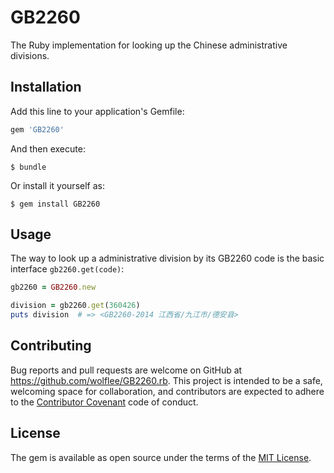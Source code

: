 # GB2260

The Ruby implementation for looking up the Chinese administrative divisions.

## Installation

Add this line to your application's Gemfile:

```ruby
gem 'GB2260'
```

And then execute:

    $ bundle

Or install it yourself as:

    $ gem install GB2260

## Usage

The way to look up a administrative division by its GB2260 code is the basic interface
`gb2260.get(code)`:

```ruby
gb2260 = GB2260.new

division = gb2260.get(360426)
puts division  # => <GB2260-2014 江西省/九江市/德安县>
```

## Contributing

Bug reports and pull requests are welcome on GitHub at https://github.com/wolflee/GB2260.rb. This project is intended to be a safe, welcoming space for collaboration, and contributors are expected to adhere to the [Contributor Covenant](contributor-covenant.org) code of conduct.

## License

The gem is available as open source under the terms of the [MIT License](http://opensource.org/licenses/MIT).

